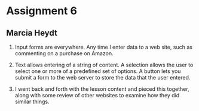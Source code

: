 # Assignment 6
## Marcia Heydt

1. Input forms are everywhere.  Any time I enter data to a web site, such as commenting on a purchase on Amazon.

2. Text allows entering of a string of content.  A selection allows the user to select one or more of a predefined set of options.  A button lets you submit a form to the web server to store the data that the user entered.

3. I went back and forth with the lesson content and pieced this together, along with some review of other websites to examine how they did similar things.
